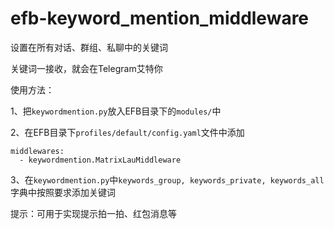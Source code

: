 # efb-keyword_mention_middleware
设置在所有对话、群组、私聊中的关键词

关键词一接收，就会在Telegram艾特你

使用方法：

1、把`keywordmention.py`放入EFB目录下的`modules/`中

2、在EFB目录下`profiles/default/config.yaml`文件中添加

```
middlewares:
  - keywordmention.MatrixLauMiddleware
```

3、在`keywordmention.py`中`keywords_group, keywords_private, keywords_all`字典中按照要求添加关键词

提示：可用于实现提示拍一拍、红包消息等
